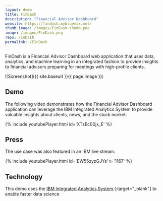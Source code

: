 ```yaml
---
layout: demo
title: FinDash
description: "Financial Advisor Dashboard"
website: https://findash.mybluemix.net/
thumb_image: /images/FinDash-thumb.png
image: /images/FinDash.png
repo: FinDash
permalink: /FinDash
---
```


FinDash is a Financial Advisor Dashboard web application that uses data, analytics, and machine learning in an integrated fashion to provide insights to financial advisors preparing for meetings with high-profile clients.

![Screenshot]({{ site.baseurl }}{{ page.image }})

## Demo

The following video demonstrates how the Financial Advisor Dashboard application can leverage the IBM Integrated Analytics System to provide valuable insights about clients, news, and the stock market.

{% include youtubePlayer.html id='XTzEc00jx_E' %}

## Press

The use case was also featured in an IBM live stream:

{% include youtubePlayer.html id='EW55zyzGJYs' t='1167' %}

## Technology

This demo uses the [IBM Integrated Analytics System
](https://www.ibm.com/us-en/marketplace/integrated-analytics-system){:target="_blank"} to enable faster data science